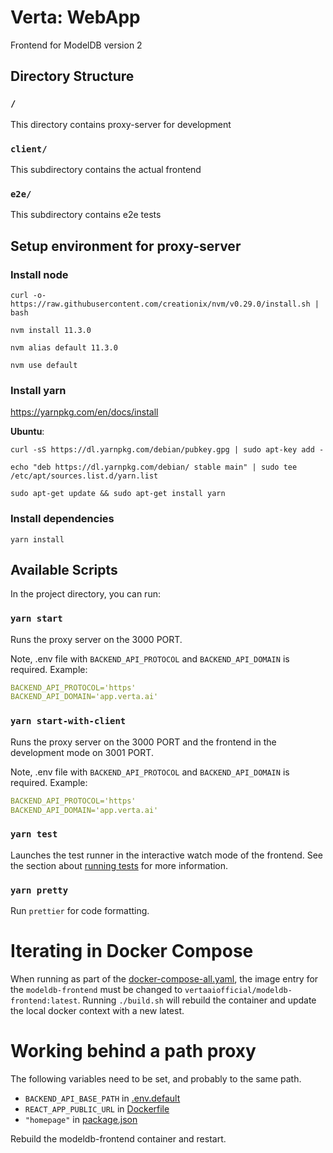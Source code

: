 # Verta: WebApp

Frontend for ModelDB version 2

## Directory Structure

### `/`

This directory contains proxy-server for development

### `client/`

This subdirectory contains the actual frontend

### `e2e/`

This subdirectory contains e2e tests

## Setup environment for proxy-server

### Install node

`curl -o- https://raw.githubusercontent.com/creationix/nvm/v0.29.0/install.sh | bash`

`nvm install 11.3.0`

`nvm alias default 11.3.0`

`nvm use default`

### Install yarn

<https://yarnpkg.com/en/docs/install>

**Ubuntu**:

`curl -sS https://dl.yarnpkg.com/debian/pubkey.gpg | sudo apt-key add -`

`echo "deb https://dl.yarnpkg.com/debian/ stable main" | sudo tee /etc/apt/sources.list.d/yarn.list`

`sudo apt-get update && sudo apt-get install yarn`

### Install dependencies

`yarn install`

## Available Scripts

In the project directory, you can run:

### `yarn start`

Runs the proxy server on the 3000 PORT.

Note, .env file with `BACKEND_API_PROTOCOL` and `BACKEND_API_DOMAIN` is required.
Example:

```yaml
BACKEND_API_PROTOCOL='https'
BACKEND_API_DOMAIN='app.verta.ai'
```

### `yarn start-with-client`

Runs the proxy server on the 3000 PORT and the frontend in the development mode on 3001 PORT.

Note, .env file with `BACKEND_API_PROTOCOL` and `BACKEND_API_DOMAIN` is required.
Example:

```yaml
BACKEND_API_PROTOCOL='https'
BACKEND_API_DOMAIN='app.verta.ai'
```

### `yarn test`

Launches the test runner in the interactive watch mode of the frontend.
See the section about [running tests](https://facebook.github.io/create-react-app/docs/running-tests) for more information.

### `yarn pretty`

Run `prettier` for code formatting.

# Iterating in Docker Compose

When running as part of the [docker-compose-all.yaml](../docker-compose-all.yaml), the image entry for the `modeldb-frontend` must be changed to `vertaaiofficial/modeldb-frontend:latest`. Running `./build.sh` will rebuild the container and update the local docker context with a new latest.

# Working behind a path proxy

The following variables need to be set, and probably to the same path.

 - `BACKEND_API_BASE_PATH` in [.env.default](../.env.default)
 - `REACT_APP_PUBLIC_URL` in [Dockerfile](Dockerfile)
 - `"homepage"` in [package.json](package.json) 

Rebuild the modeldb-frontend container and restart.

